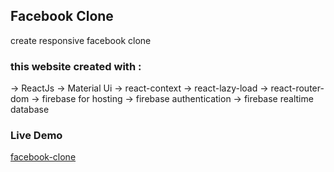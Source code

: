 ## Facebook Clone 
create responsive facebook clone 

### this website created with :
-> ReactJs
-> Material Ui
-> react-context 
-> react-lazy-load
-> react-router-dom 
-> firebase for hosting
-> firebase authentication
-> firebase realtime database


### Live Demo 
<a href="https://facebook-clone09.web.app/">facebook-clone</a>

